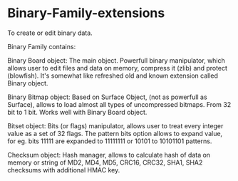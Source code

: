 # Binary-Family-extensions

To create or edit binary data.

Binary Family contains:

Binary Board object:
The main object. Powerfull binary manipulator, which allows user to edit files and data on memory,
compress it (zlib) and protect (blowfish).
It's somewhat like refreshed old and known extension called Binary object.


Binary Bitmap object:
Based on Surface Object, (not as powerfull as Surface), allows to load almost all types of uncompressed
bitmaps. From 32 bit to 1 bit. Works well with Binary Board object.


Bitset object:
Bits (or flags) manipulator, allows user to treat every integer value as a set of 32 flags.
The pattern bits option allows to expand value, for eg. bits 11111 are expanded to 11111111 or 10101 to 10101101 patterns.


Checksum object:
Hash manager, allows to calculate hash of data on memory or string of
MD2, MD4, MD5, CRC16, CRC32, SHA1, SHA2 checksums with additional HMAC key.
